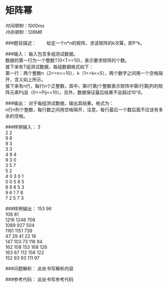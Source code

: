 # 矩阵幂

*时间限制：1000ms*  
*内存限制：128MB*


###题目描述：
　　给定一个n*n的矩阵，求该矩阵的k次幂，即P^k。


###输入：
输入包含多组测试数据。  
数据的第一行为一个整数T(0<T<=10)，表示要求矩阵的个数。  
接下来有T组测试数据，每组数据格式如下：   
第一行：两个整数n（2<=n<=10）、k（1<=k<=5），两个数字之间用一个空格隔开，含义如上所示。  
接下来有n行，每行n个正整数，其中，第i行第j个整数表示矩阵中第i行第j列的矩阵元素Pij且（0<=Pij<=10）。另外，数据保证最后结果不会超过10^8。  


###输出：
对于每组测试数据，输出其结果。格式为：  
n行n列个整数，每行数之间用空格隔开，注意，每行最后一个数后面不应该有多余的空格。


###样例输入：
3  
2 2  
9 8  
9 3  
3 3  
4 8 4  
9 3 0  
3 5 7  
5 2  
4 0 3 0 1  
0 0 5 8 5  
8 9 8 5 3  
9 6 1 7 8  
7 2 5 7 3  


###样例输出：
153 96  
108 81  
1216 1248 708  
1089 927 504  
1161 1151 739  
47 29 41 22 16  
147 103 73 116 94  
162 108 153 168 126  
163 67 112 158 122  
152 93 93 111 97  


###问题解析：
此处书写解析内容

###参考代码：
此处书写参考代码
